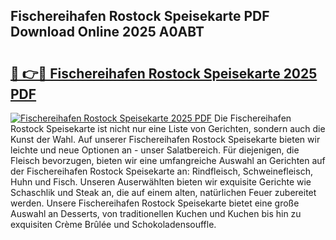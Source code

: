 ## Fischereihafen Rostock Speisekarte PDF Download Online 2025 A0ABT

# <h2><a href="http://gcak2g.nevu.top/?p=Fischereihafen+Rostock+Speisekarte">🔗 👉🔴 Fischereihafen Rostock Speisekarte 2025 PDF</a></h2>

[![Fischereihafen Rostock Speisekarte 2025 PDF](https://i.imgur.com/dBaPXMq.png)](http://gcak2g.nevu.top/?p=Fischereihafen+Rostock+Speisekarte)
Die Fischereihafen Rostock Speisekarte ist nicht nur eine Liste von Gerichten, sondern auch die Kunst der Wahl. Auf unserer Fischereihafen Rostock Speisekarte bieten wir leichte und neue Optionen an - unser Salatbereich. Für diejenigen, die Fleisch bevorzugen, bieten wir eine umfangreiche Auswahl an Gerichten auf der Fischereihafen Rostock Speisekarte an: Rindfleisch, Schweinefleisch, Huhn und Fisch. Unseren Auserwählten bieten wir exquisite Gerichte wie Schaschlik und Steak an, die auf einem alten, natürlichen Feuer zubereitet werden. Unsere Fischereihafen Rostock Speisekarte bietet eine große Auswahl an Desserts, von traditionellen Kuchen und Kuchen bis hin zu exquisiten Crème Brûlée und Schokoladensouffle.
